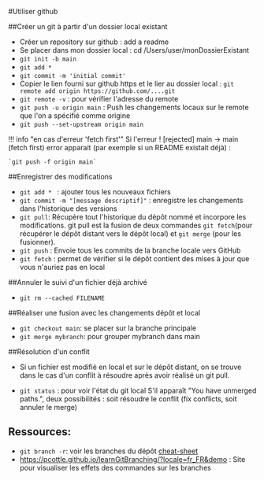 #Utiliser github

##Créer un git à partir d'un dossier local existant

- Créer un repository sur github : add a readme
- Se placer dans mon dossier local : cd /Users/user/monDossierExistant
- `git init -b main`
- `git add *`
- `git commit -m 'initial commit'`
- Copier le lien fourni sur github https et le lier au dossier local : 
  `git remote add origin https://github.com/....git `
- `git remote -v` : pour vérifier l'adresse du remote 
- `git push -u origin main` :  Push les changements locaux sur le remote que l'on a spécifié comme origine
- `git push --set-upstream origin main` 

!!! info "en cas d'erreur 'fetch first'"
    Si l'erreur ! [rejected] main -> main (fetch first) error apparait (par exemple si un README existait déjà) :

    `git push -f origin main`

##Enregistrer des modifications
- `git add * ` : ajouter tous les nouveaux fichiers 
- `git commit -m "[message descriptif]"` : enregistre les changements dans l'historique des versions 
- `git pull`: Récupère tout l'historique du dépôt nommé et incorpore les modifications. git pull est la fusion de deux commandes `git fetch`(pour récupérer le dépôt distant vers le dépôt local) et `git merge` (pour les fusionner).  
- `git push` : Envoie tous les commits de la branche locale vers GitHub
- `git fetch` : permet de vérifier si le dépôt contient des mises à jour que vous n'auriez pas en local

##Annuler le suivi d'un fichier déjà archivé 
- `git rm --cached FILENAME`

##Réaliser une fusion avec les changements dépôt et local
- `git checkout main`: se placer sur la branche principale 
- `git merge mybranch`: pour grouper mybranch dans main 



##Résolution d'un conflit 
- Si un fichier est modifié en local et sur le dépôt distant, on se trouve dans le cas d'un conflit à résoudre après avoir réalisé un git pull.

- `git status` : pour voir l'état du git local
S'il apparaît "You have unmerged paths.", deux possibilités : soit résoudre le conflit (fix conflicts, soit annuler le merge)

<!-- ##Erreur après un git pull (non liée à un merge)
"hint: You have divergent branches and need to specify how to reconcile them.
hint: You can replace "git config" with "git config --global" to set a default
hint: preference for all repositories. You can also pass --rebase, --no-rebase,
hint: or --ff-only on the command line to override the configured default per
hint: invocation."
Passer en deux étapes avec git fetch puis git merge  -->

## Ressources:
- `git branch -r`: voir les branches du dépôt
[cheat-sheet](../ressources/github-cheatsheet.pdf)
- https://pcottle.github.io/learnGitBranching/?locale=fr_FR&demo : Site pour visualiser les effets des commandes sur les branches